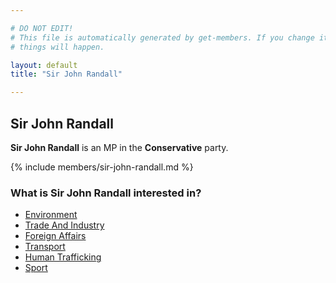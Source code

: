 ```yaml
---

# DO NOT EDIT!
# This file is automatically generated by get-members. If you change it, bad
# things will happen.

layout: default
title: "Sir John Randall"

---
```


## Sir John Randall

**Sir John Randall** is an MP in the **Conservative** party.

{% include members/sir-john-randall.md %}

### What is Sir John Randall interested in?


* [Environment](/interests/environment.html)
* [Trade And Industry](/interests/trade-and-industry.html)
* [Foreign Affairs](/interests/foreign-affairs.html)
* [Transport](/interests/transport.html)
* [Human Trafficking](/interests/human-trafficking.html)
* [Sport](/interests/sport.html)
